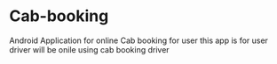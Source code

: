 # Cab-booking
Android Application for online Cab  booking for user
this app is for user 
driver will be onile using cab booking driver
